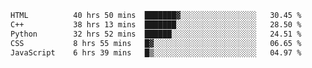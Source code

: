 <!--START_SECTION:waka-->

```txt
HTML          40 hrs 50 mins  ███████▓░░░░░░░░░░░░░░░░░   30.45 %
C++           38 hrs 13 mins  ███████░░░░░░░░░░░░░░░░░░   28.50 %
Python        32 hrs 52 mins  ██████░░░░░░░░░░░░░░░░░░░   24.51 %
CSS           8 hrs 55 mins   █▓░░░░░░░░░░░░░░░░░░░░░░░   06.65 %
JavaScript    6 hrs 39 mins   █▒░░░░░░░░░░░░░░░░░░░░░░░   04.97 %
```

<!--END_SECTION:waka-->
